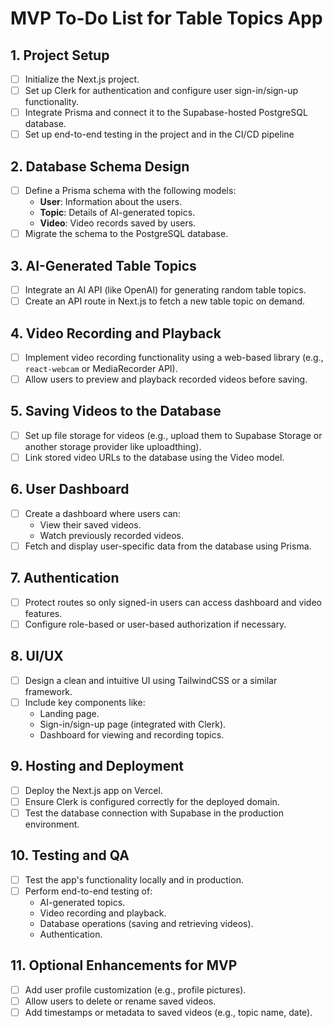 # MVP To-Do List for Table Topics App

## 1. Project Setup

- [ ] Initialize the Next.js project.
- [ ] Set up Clerk for authentication and configure user sign-in/sign-up functionality.
- [ ] Integrate Prisma and connect it to the Supabase-hosted PostgreSQL database.
- [ ] Set up end-to-end testing in the project and in the CI/CD pipeline

## 2. Database Schema Design

- [ ] Define a Prisma schema with the following models:
  - **User**: Information about the users.
  - **Topic**: Details of AI-generated topics.
  - **Video**: Video records saved by users.
- [ ] Migrate the schema to the PostgreSQL database.

## 3. AI-Generated Table Topics

- [ ] Integrate an AI API (like OpenAI) for generating random table topics.
- [ ] Create an API route in Next.js to fetch a new table topic on demand.

## 4. Video Recording and Playback

- [ ] Implement video recording functionality using a web-based library (e.g., `react-webcam` or MediaRecorder API).
- [ ] Allow users to preview and playback recorded videos before saving.

## 5. Saving Videos to the Database

- [ ] Set up file storage for videos (e.g., upload them to Supabase Storage or another storage provider like uploadthing).
- [ ] Link stored video URLs to the database using the Video model.

## 6. User Dashboard

- [ ] Create a dashboard where users can:
  - View their saved videos.
  - Watch previously recorded videos.
- [ ] Fetch and display user-specific data from the database using Prisma.

## 7. Authentication

- [ ] Protect routes so only signed-in users can access dashboard and video features.
- [ ] Configure role-based or user-based authorization if necessary.

## 8. UI/UX

- [ ] Design a clean and intuitive UI using TailwindCSS or a similar framework.
- [ ] Include key components like:
  - Landing page.
  - Sign-in/sign-up page (integrated with Clerk).
  - Dashboard for viewing and recording topics.

## 9. Hosting and Deployment

- [ ] Deploy the Next.js app on Vercel.
- [ ] Ensure Clerk is configured correctly for the deployed domain.
- [ ] Test the database connection with Supabase in the production environment.

## 10. Testing and QA

- [ ] Test the app's functionality locally and in production.
- [ ] Perform end-to-end testing of:
  - AI-generated topics.
  - Video recording and playback.
  - Database operations (saving and retrieving videos).
  - Authentication.

## 11. Optional Enhancements for MVP

- [ ] Add user profile customization (e.g., profile pictures).
- [ ] Allow users to delete or rename saved videos.
- [ ] Add timestamps or metadata to saved videos (e.g., topic name, date).
